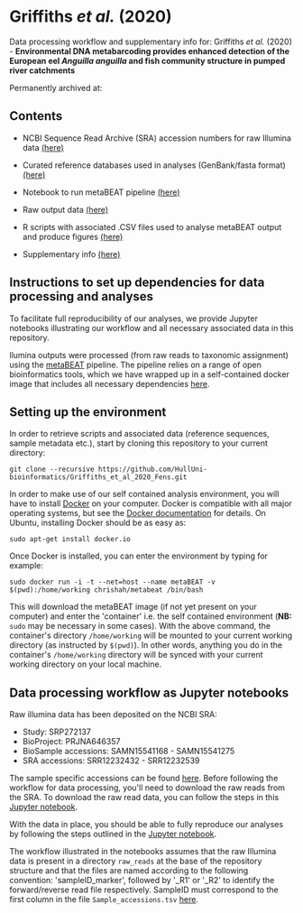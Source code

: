 # Griffiths *et al.* (2020)
Data processing workflow and supplementary info for:
Griffiths *et al.* (2020) - **Environmental DNA metabarcoding provides enhanced detection of the European eel *Anguilla anguilla* and fish community structure in pumped river catchments**

Permanently archived at:

## Contents

- NCBI Sequence Read Archive (SRA) accession numbers for raw Illumina data [(here)](https://github.com/NPGriffiths/Griffiths_et_al_2020_Fens/blob/master/Data/Sample_accessions.tsv)

- Curated reference databases used in analyses (GenBank/fasta format) [(here)](https://github.com/NPGriffiths/Griffiths_et_al_2020_Fens/tree/master/Reference_DBs)

- Notebook to run metaBEAT pipeline [(here)](https://github.com/NPGriffiths/Griffiths_et_al_2020_Fens/blob/master/Jupyter_notebooks/Fens_2017_metaBEAT.ipynb)

- Raw output data [(here)](https://github.com/NPGriffiths/Griffiths_et_al_2020_Fens/blob/master/Data/Raw_Data)

- R scripts with associated .CSV files used to analyse metaBEAT output and produce figures [(here)](https://github.com/NPGriffiths/Griffiths_et_al_2020_Fens/tree/master/R_scripts)

- Supplementary info [(here)](https://github.com/NPGriffiths/Griffiths_et_al_2020_Fens/tree/master/Data/Supp_Info)


## Instructions to set up dependencies for data processing and analyses
To facilitate full reproducibility of our analyses, we provide Jupyter notebooks illustrating our workflow and all necessary associated data in this repository.

llumina outputs were processed (from raw reads to taxonomic assignment) using the [metaBEAT](https://github.com/HullUni-bioinformatics/metaBEAT) pipeline. The pipeline relies on a range of open bioinformatics tools, which we have wrapped up in a self-contained docker image that includes all necessary dependencies [here](https://hub.docker.com/r/chrishah/metabeat/).

## Setting up the environment
In order to retrieve scripts and associated data (reference sequences, sample metadata etc.), start by cloning this repository to your current directory:

```
git clone --recursive https://github.com/HullUni-bioinformatics/Griffiths_et_al_2020_Fens.git
```
In order to make use of our self contained analysis environment, you will have to install [Docker](https://www.docker.com/) on your computer. 
Docker is compatible with all major operating systems, but see the [Docker documentation](https://docs.docker.com/) for details. On Ubuntu, installing Docker should be as easy as:
```
sudo apt-get install docker.io
```

Once Docker is installed, you can enter the environment by typing for example:
```
sudo docker run -i -t --net=host --name metaBEAT -v $(pwd):/home/working chrishah/metabeat /bin/bash
```
This will download the metaBEAT image (if not yet present on your computer) and enter the 'container' i.e. the self contained environment (**NB:** ```sudo``` may be necessary in some cases). With the above command, the container's directory ```/home/working``` will be mounted to your current working directory (as instructed by ```$(pwd)```). In other words, anything you do in the container's ```/home/working``` directory will be synced with your current working directory on your local machine.


## Data processing workflow as Jupyter notebooks
Raw illumina data has been deposited on the NCBI SRA:
- Study: SRP272137
- BioProject: PRJNA646357
- BioSample accessions: SAMN15541168 - SAMN15541275
- SRA accessions: SRR12232432 - SRR12232539 

The sample specific accessions can be found [here](https://github.com/NPGriffiths/Griffiths_et_al_2020_Fens/blob/master/Data/Sample_accessions.tsv). Before following the workflow for data processing, you'll need to download the raw reads from the SRA. To download the raw read data, you can follow the steps in this [Jupyter notebook](https://github.com/NPGriffiths/Griffiths_et_al_2020_Fens/blob/master/Jupyter_notebooks/How_to_download_from_SRA.ipynb).

With the data in place, you should be able to fully reproduce our analyses by following the steps outlined in the [Jupyter notebook](https://github.com/NPGriffiths/Griffiths_et_al_2020_Fens/blob/master/Jupyter_notebooks/Fens_2017_metaBEAT.ipynb).

The workflow illustrated in the notebooks assumes that the raw Illumina data is present in a directory ```raw_reads``` at the base of the repository structure and that the files are named according to the following convention: 'sampleID_marker', followed by '_R1' or '_R2' to identify the forward/reverse read file respectively. SampleID must correspond to the first column in the file ```Sample_accessions.tsv``` [here](https://github.com/NPGriffiths/Griffiths_et_al_2020_Fens/blob/master/Data/Sample_accessions.tsv).
